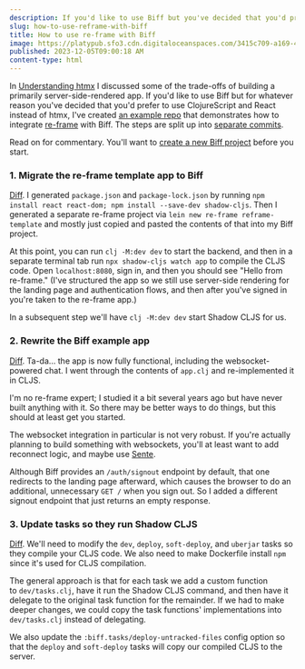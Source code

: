 ```yaml
---
description: If you'd like to use Biff but you've decided that you'd prefer to use ClojureScript and React instead of htmx, I've made a demonstration of how to integrate re-frame with Biff.
slug: how-to-use-reframe-with-biff
title: How to use re-frame with Biff
image: https://platypub.sfo3.cdn.digitaloceanspaces.com/3415c709-a169-4a34-8cba-a2275738812e
published: 2023-12-05T09:00:18 AM
content-type: html
---
```


<p>In <a href="https://biffweb.com/p/understanding-htmx/">Understanding htmx</a> I discussed some of the trade-offs of building a primarily server-side-rendered app. If you'd like to use Biff but for whatever reason you've decided that you'd prefer to use ClojureScript and React instead of htmx, I've created <a href="https://github.com/jacobobryant/biff-reframe">an example repo</a> that demonstrates how to integrate <a href="https://day8.github.io/re-frame/">re-frame</a> with Biff. The steps are split up into <a href="https://github.com/jacobobryant/biff-reframe/commits/master">separate commits</a>.</p>
<p>Read on for commentary. You'll want to <a href="https://biffweb.com/docs/get-started/new-project/">create a new Biff project</a> before you start.</p>
<h3>1. Migrate the re-frame template app to Biff</h3>
<p><a href="https://github.com/jacobobryant/biff-reframe/commit/b27ffe208d9f4f884e5baf26d91b5a18049bf4fe">Diff</a>. I generated <code>package.json</code> and <code>package-lock.json</code> by running <code>npm install react react-dom; npm install --save-dev shadow-cljs</code>. Then I generated a separate re-frame project via <code>lein new re-frame reframe-template</code> and mostly just copied and pasted the contents of that into my Biff project.</p>
<p>At this point, you can run&nbsp;<code>clj -M:dev dev</code> to start the backend, and then in a separate terminal tab run <code>npx shadow-cljs watch app</code> to compile the CLJS code. Open <code>localhost:8080</code>, sign in, and then you should see "Hello from re-frame." (I've structured the app so we still use server-side rendering for the landing page and authentication flows, and then after you've signed in you're taken to the re-frame app.)</p>
<p>In a subsequent step we'll have <code>clj -M:dev dev</code> start Shadow CLJS for us.</p>
<h3>2. Rewrite the Biff example app</h3>
<p><a href="https://github.com/jacobobryant/biff-reframe/commit/7cd8a9b85669739ff3ac010a4930e27e0dc58c96">Diff</a>. Ta-da... the app is now fully functional, including the websocket-powered chat. I went through the contents of <code>app.clj</code> and re-implemented it in CLJS.</p>
<p>I'm no re-frame expert; I studied it a bit several years ago but have never built anything with it. So there may be better ways to do things, but this should at least get you started.</p>
<p>The websocket integration in particular is not very robust. If you're actually planning to build something with websockets, you'll at least want to add reconnect logic, and maybe use <a href="https://github.com/taoensso/sente">Sente</a>.</p>
<p>Although Biff provides an <code>/auth/signout</code> endpoint by default, that one redirects to the landing page afterward, which causes the browser to do an additional, unnecessary <code>GET /</code> when you sign out. So I added a different signout endpoint that just returns an empty response.</p>
<h3>3. Update tasks so they run Shadow CLJS</h3>
<p><a href="https://github.com/jacobobryant/biff-reframe/commit/f9e5ecda0b7dfbbba991138ce27ac7b8442e7a8f">Diff</a>. We'll need to modify the <code>dev</code>, <code>deploy</code>, <code>soft-deploy</code>, and <code>uberjar</code> tasks so they compile your CLJS code. We also need to make Dockerfile install <code>npm</code> since it's used for CLJS compilation.</p>
<p>The general approach is that for each task we add a custom function to&nbsp;<code>dev/tasks.clj</code>, have it run the Shadow CLJS command, and then have it delegate to the original task function for the remainder. If we had to make deeper changes, we could copy the task functions' implementations into <code>dev/tasks.clj</code> instead of delegating.</p>
<p>We also update the <code>:biff.tasks/deploy-untracked-files</code> config option so that the <code>deploy</code> and <code>soft-deploy</code> tasks will copy our compiled CLJS to the server.</p>